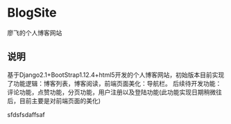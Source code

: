 # BlogSite
廖飞的个人博客网站
## 说明
基于Django2.1+BootStrap1.12.4+html5开发的个人博客网站，初始版本目前实现了功能逻辑：博客列表，博客阅读，前端页面美化：导航栏。
后续待开发功能：评论功能，点赞功能，分页功能，用户注册以及登陆功能(此功能实现日期稍微往后，目前主要是对前端页面的美化)


sfdsfsdaffsaf
